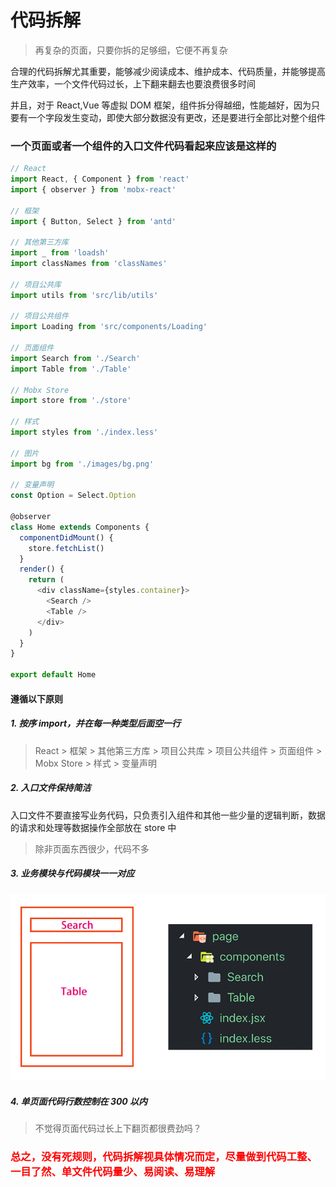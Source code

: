 # 代码拆解

> 再复杂的页面，只要你拆的足够细，它便不再复杂

合理的代码拆解尤其重要，能够减少阅读成本、维护成本、代码质量，并能够提高生产效率，一个文件代码过长，上下翻来翻去也要浪费很多时间

并且，对于 React,Vue 等虚拟 DOM 框架，组件拆分得越细，性能越好，因为只要有一个字段发生变动，即使大部分数据没有更改，还是要进行全部比对整个组件

### 一个页面或者一个组件的入口文件代码看起来应该是这样的

```js
// React
import React, { Component } from 'react'
import { observer } from 'mobx-react'

// 框架
import { Button, Select } from 'antd'

// 其他第三方库
import _ from 'loadsh'
import classNames from 'classNames'

// 项目公共库
import utils from 'src/lib/utils'

// 项目公共组件
import Loading from 'src/components/Loading'

// 页面组件
import Search from './Search'
import Table from './Table'

// Mobx Store
import store from './store'

// 样式
import styles from './index.less'

// 图片
import bg from './images/bg.png'

// 变量声明
const Option = Select.Option

@observer
class Home extends Components {
  componentDidMount() {
    store.fetchList()
  }
  render() {
    return (
      <div className={styles.container}>
        <Search />
        <Table />
      </div>
    )
  }
}

export default Home
```

#### 遵循以下原则

##### 1. 按序 import，并在每一种类型后面空一行

> React > 框架 > 其他第三方库 > 项目公共库 > 项目公共组件 > 页面组件 > Mobx Store > 样式 > 变量声明

##### 2. 入口文件保持简洁

入口文件不要直接写业务代码，只负责引入组件和其他一些少量的逻辑判断，数据的请求和处理等数据操作全部放在 store 中

> 除非页面东西很少，代码不多

##### 3. 业务模块与代码模块一一对应

![avatar](./images/split.png)

##### 4. 单页面代码行数控制在 300 以内

> 不觉得页面代码过长上下翻页都很费劲吗？

### <span style="color: red;">总之，没有死规则，代码拆解视具体情况而定，尽量做到代码工整、一目了然、单文件代码量少、易阅读、易理解</span>
